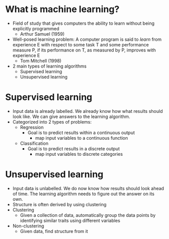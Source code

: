 # What is machine learning?
- Field of study that gives computers the ability to learn without being explicitly programmed
  - Arthur Samuel (1959)
- Well-posed learning problem: A computer program is said to _learn_ from experience E with respect to some task T and some performance measure P, if its performance on T, as measured by P, improves with experience E
  - Tom Mitchell (1998)
- 2 main types of learning algorithms
  - Supervised learning
  - Unsupervised learning

# Supervised learning
- Input data is already labelled. We already know how what results should look like. We can give answers to the learning algorithm.
- Categorized into 2 types of problems:
  - Regression
    - Goal is to predict results within a continuous output
      - map input variables to a continuous function
  - Classification
    - Goal is to predict results in a discrete output
      - map input variables to discrete categories

# Unsupervised learning
- Input data is unlabelled. We do now know how results should look ahead of time. The learning algorithm needs to figure out the answer on its own.
- Structure is often derived by using clustering
- Clustering
  - Given a collection of data, automatically group the data points by identifying similar traits using different variables
- Non-clustering
  - Given data, find structure from it
